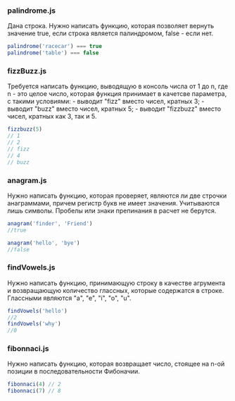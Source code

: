 ### palindrome.js

Дана строка. Нужно написать функцию, которая позволяет вернуть значение true, если строка является палиндромом, false - если нет. 

```javascript
palindrome('racecar') === true
palindrome('table') === false
```

### fizzBuzz.js

Требуется написать функцию, выводящую в консоль числа от 1 до n, где n - это целое число, которая функция принимает в качетсве параметра, с такими условиями:
	- выводит "fizz" вместо чисел, кратных 3;
	- выводит "buzz" вместо чисел, кратных 5;
	- выводит "fizzbuzz" вместо чисел, кратных как 3, так и 5.

```javascript
fizzbuzz(5)
// 1
// 2
// fizz
// 4
// buzz
```

### anagram.js

Нужно написать функцию, которая проверяет, являются ли две строчки анаграммами, причем регистр букв не имеет значения. Учитываются лишь символы. Пробелы или знаки препинания в расчет не берутся.

```javascript
anagram('finder', 'Friend')
//true

anagram('hello', 'bye')
//false

```

### findVowels.js

Нужно написать функцию, принимающую строку в качестве агрумента и возвращающую количество глассных, которые содержатся в строке. Глассными являются "a", "e", "i", "o", "u".

```javascript
findVowels('hello')
//2
findVowels('why')
//0

```

### fibonnaci.js

Нужно написать функцию, которая возвращает число, стоящее на n-ой позиции в последовательности Фибоначии.

```javascript
fibonnaci(4) // 2
fibonnaci(7) // 8 

```
